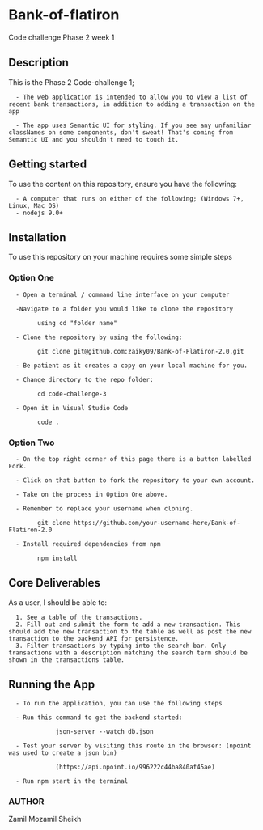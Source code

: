 # Bank-of-flatiron
Code challenge Phase 2 week 1

## Description
This is the Phase 2 Code-challenge 1;

      - The web application is intended to allow you to view a list of recent bank transactions, in addition to adding a transaction on the app
      
      - The app uses Semantic UI for styling. If you see any unfamiliar classNames on some components, don't sweat! That's coming from Semantic UI and you shouldn't need to touch it.

## Getting started
To use the content on this repository, ensure you have the following:

      - A computer that runs on either of the following; (Windows 7+, Linux, Mac OS)
      - nodejs 9.0+
      
## Installation
To use this repository on your machine requires some simple steps

### Option One
      - Open a terminal / command line interface on your computer

      -Navigate to a folder you would like to clone the repository

            using cd "folder name"
            
      - Clone the repository by using the following:

            git clone git@github.com:zaiky09/Bank-of-Flatiron-2.0.git

      - Be patient as it creates a copy on your local machine for you.

      - Change directory to the repo folder:

            cd code-challenge-3

      - Open it in Visual Studio Code

            code .
### Option Two
      - On the top right corner of this page there is a button labelled Fork.

      - Click on that button to fork the repository to your own account.

      - Take on the process in Option One above.

      - Remember to replace your username when cloning.

            git clone https://github.com/your-username-here/Bank-of-Flatiron-2.0
      
      - Install required dependencies from npm

            npm install

## Core Deliverables
As a user, I should be able to:

      1. See a table of the transactions.
      2. Fill out and submit the form to add a new transaction. This should add the new transaction to the table as well as post the new transaction to the backend API for persistence.
      3. Filter transactions by typing into the search bar. Only transactions with a description matching the search term should be shown in the transactions table.
## Running the App
      - To run the application, you can use the following steps

      - Run this command to get the backend started:

                 json-server --watch db.json

      - Test your server by visiting this route in the browser: (npoint was used to create a json bin)

                 (https://api.npoint.io/996222c44ba840af45ae)
                  
      - Run npm start in the terminal
      
### AUTHOR
Zamil Mozamil Sheikh
